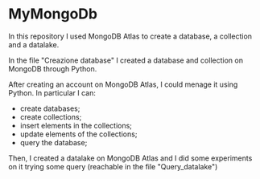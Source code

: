 # MyMongoDb
In this repository I used MongoDB Atlas to create a database, a collection and a datalake.

In the file "Creazione database" I created a database and collection on MongoDB through Python.

After creating an account on MongoDB Atlas, I could menage it using Python. In particular I can:
- create databases;
- create collections;
- insert elements in the collections;
- update elements of the collections;
- query the database;

Then, I created a datalake on MongoDB Atlas and I did some experiments on it trying some query (reachable in the file "Query_datalake")
